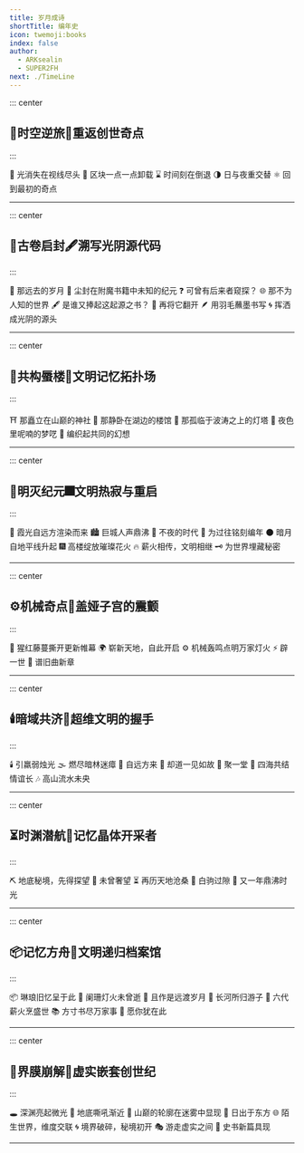 ```yaml
---
title: 岁月成诗
shortTitle: 编年史
icon: twemoji:books
index: false
author: 
  - ARKsealin
  - SUPER2FH
next: ./TimeLine
---
```




::: center

## 🌌**时空逆旅🔄重返创世奇点**
:::

🔭 光消失在视线尽头
🧩 区块一点一点卸载
⌛ 时间刻在倒退
🌗 日与夜重交替
⚛️ 回到最初的奇点

---

::: center
## 📜**古卷启封🖋️溯写光阴源代码**
:::

📜 那远去的岁月
🧭 尘封在附魔书籍中未知的纪元
❓ 可曾有后来者窥探？
🌐 那不为人知的世界
🖋️ 是谁又捧起这起源之书？
📖 再将它翻开
🪶 用羽毛蘸墨书写
🌀 挥洒成光阴的源头

---

::: center
## 🏯**共构蜃楼🧬文明记忆拓扑场**
:::

⛩️ 那矗立在山巅的神社
🏯 那静卧在湖边的楼馆
🗼 那孤临于波涛之上的灯塔
🌌 夜色里呢喃的梦呓
🧶 编织起共同的幻想

---

::: center

## 🌇**明灭纪元🎆文明热寂与重启**
:::

🌅 霞光自远方渲染而来
🏙️ 巨城人声鼎沸
🌃 不夜的时代
📅 为过往铭刻编年
🌑 暗月自地平线升起
🎆 高楼绽放璀璨花火
🔥 薪火相传，文明相继
🗝️ 为世界埋藏秘密

---

::: center

## ⚙️**机械奇点🌋盖娅子宫的震颤**

:::

🌿 猩红藤蔓撕开更新帷幕
🌍 崭新天地，自此开启
⚙️ 机械轰鸣点明万家灯火
⚡ 辟一世
🎼 谱旧曲新章

---

::: center

## **🕯️暗域共济🤝超维文明的握手**

:::

🕯️ 引羸弱烛光
🌫️ 燃尽暗林迷瘴
🚶 自远方来
🤝 却道一见如故
🎎 聚一堂
🌊 四海共结情谊长
🎶 高山流水未央

---

::: center

## **⏳时渊潜航💎记忆晶体开采者**

:::

⛏️ 地底秘境，先得探望
💭 未曾奢望
⏳ 再历天地沧桑
🐎 白驹过隙
🎉 又一年鼎沸时光

---

::: center

## **📦记忆方舟📖文明递归档案馆**

:::

📦 琳琅旧忆呈于此
🏮 阑珊灯火未曾逝
🌊 且作是远渡岁月
🚢 长河所归游子
🎇 六代薪火烹盛世
📚 方寸书尽万家事
💫 愿你犹在此

---

::: center

## **🐉界膜崩解🌄虚实嵌套创世纪**

:::

🕳️ 深渊亮起微光
🐉 地底嘶吼渐近
🌄 山巅的轮廓在迷雾中显现
🌅 日出于东方
🌐 陌生世界，维度交联
🌀 境界破碎，秘境初开
🎭 游走虚实之间
📜 史书新篇具现

---
